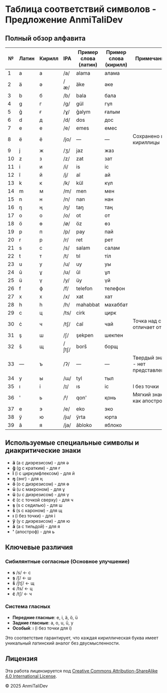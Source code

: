 # Таблица соответствий символов - Предложение AnmiTaliDev

## Полный обзор алфавита

| № | Латин | Кирилл | IPA | Пример слова (латин) | Пример слова (кирилл) | Примечания |
|---|-------|---------|-----|---------------------|------------------------|------------|
| 1 | a | а | /a/ | alama | алама | |
| 2 | ä | ә | /æ/ | äke | әке | |
| 3 | b | б | /b/ | bala | бала | |
| 4 | g | г | /ɡ/ | gül | гүл | |
| 5 | ǧ | ғ | /ɣ/ | ǧalym | ғалым | |
| 6 | d | д | /d/ | dos | дос | |
| 7 | e | е | /e/ | emes | емес | |
| 8 | ё | ё | /jo/ | — | — | Сохранено из кириллицы |
| 9 | j | ж | /ʒ/ | jaz | жаз | |
| 10 | z | з | /z/ | zat | зат | |
| 11 | i | и | /i/ | is | іс | |
| 12 | î | й | /j/ | aî | ай | |
| 13 | k | к | /k/ | kül | күл | |
| 14 | m | м | /m/ | men | мен | |
| 15 | n | н | /n/ | nan | нан | |
| 16 | ŋ | ң | /ŋ/ | taŋ | таң | |
| 17 | o | о | /o/ | ot | от | |
| 18 | ö | ө | /ø/ | öz | өз | |
| 19 | p | п | /p/ | pay | пай | |
| 20 | r | р | /r/ | ret | рет | |
| 21 | s | с | /s/ | salam | салам | |
| 22 | t | т | /t/ | tıl | тіл | |
| 23 | u | у | /u/ | uy | уы | |
| 24 | ū | ұ | /ʊ/ | ūl | ұл | |
| 25 | ü | ү | /y/ | üy | үй | |
| 26 | f | ф | /f/ | telefon | телефон | |
| 27 | x | х | /x/ | xat | хат | |
| 28 | h | һ | /h/ | mahabbat | махаббат | |
| 29 | c | ц | /ts/ | cirk | цирк | |
| 30 | ċ | ч | /tʃ/ | ċaî | чай | Точка над c отличает от c |
| 31 | ş | ш | /ʃ/ | şekpen | шекпен | |
| 32 | š | щ | /ʃtʃ/ | borš | борщ | |
| 33 | — | ъ | /ʔ/ | — | — | Твердый знак - нет представления |
| 34 | y | ы | /ɯ/ | tyl | тыл | |
| 35 | ı | і | /ɪ/ | ıs | іс | I без точки |
| 36 | ' | ь | /ʲ/ | qon' | қонь | Мягкий знак как апостроф |
| 37 | e | э | /e/ | eko | эко | |
| 38 | ÿ | ю | /ju/ | ÿrta | юрта | |
| 39 | ã | я | /ja/ | ãbloko | яблоко | |

## Используемые специальные символы и диакритические знаки

- **ä** (a с диэрезисом) - для ә
- **ǧ** (g с кратким) - для ғ  
- **î** (i с циркумфлексом) - для й
- **ŋ** (энг) - для ң
- **ö** (o с диэрезисом) - для ө
- **ū** (u с макроном) - для ұ
- **ü** (u с диэрезисом) - для ү
- **ċ** (c с точкой сверху) - для ч
- **ş** (s с седилью) - для ш
- **š** (s с кароном) - для щ
- **ı** (i без точки) - для і
- **ÿ** (y с диэрезисом) - для ю
- **ã** (a с тильдой) - для я
- **'** (апостроф) - для ь

## Ключевые различия

### Сибилянтные согласные (Основное улучшение)
- **s** /s/ ← с
- **ş** /ʃ/ ← ш  
- **š** /ʃtʃ/ ← щ
- **c** /ts/ ← ц
- **ċ** /tʃ/ ← ч

### Система гласных
- **Передние гласные**: e, i, ä, ö, ü
- **Задние гласные**: a, o, u, ū, y
- **Особый**: ı (i без точки для і)

Это соответствие гарантирует, что каждая кириллическая буква имеет уникальный латинский аналог без двусмысленности.

## Лицензия

Эта работа лицензируется под [Creative Commons Attribution-ShareAlike 4.0 International License](https://creativecommons.org/licenses/by-sa/4.0/).

© 2025 AnmiTaliDev